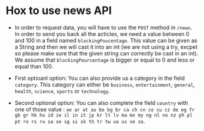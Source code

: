# Hox to use news API 

* In order to request data, you will have to use the `POST` method in `/news`. In order to send you back all the acticles, we need a value between 0 and 100 in a field named `blockingPoucentage`. This value can be given as a String and then we will cast it into an int (we are not using a try, excpet so please make sure that the given string can correctly be cast in an int). We assume that `blockingPourcentage` is bigger or equal to 0 and less or equal than 100. 
  
* First optioanl option: You can also provide us a category in the field `category`. This category can either be `business`,  `entertainment`,  `general`, `health`,  `science`,  `sports` or `technology`.

* Second optional option: You can also complete the field `country` with one of those value : `ae ar at au be bg br ca ch cn co cu cz de eg fr gb gr hk hu id ie il in it jp kr lt lv ma mx my ng nl no nz ph pl pt ro rs ru sa se sg si sk th tr tw ua us ve za`. 